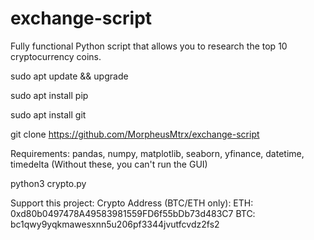 # exchange-script
Fully functional Python script that allows you to research the top 10 cryptocurrency coins.


sudo apt update && upgrade

sudo apt install pip

sudo apt install git

git clone https://github.com/MorpheusMtrx/exchange-script

Requirements: pandas, numpy, matplotlib, seaborn, yfinance, datetime, timedelta (Without these, you can't run the GUI)

python3 crypto.py

Support this project: Crypto Address (BTC/ETH only): ETH: 0xd80b0497478A49583981559FD6f55bDb73d483C7 BTC: bc1qwy9yqkmawesxnn5u206pf3344jvutfcvdz2fs2

